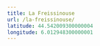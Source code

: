 ```yaml
---
title: La Freissinouse
url: /la-freissinouse/
latitude: 44.542009300000004
longitude: 6.012948300000001
---
```

